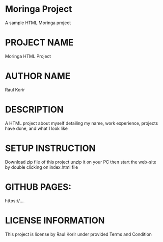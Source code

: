 # Moringa Project
A sample HTML Moringa project

# PROJECT NAME
Moringa HTML Project
# AUTHOR NAME
Raul Korir
# DESCRIPTION
A HTML project about myself detailing my name, work experience, projects have done, and what I look like
# SETUP INSTRUCTION
Download zip file of this project unzip it on your PC then start the web-site by double clicking on index.html file
# GITHUB PAGES:
https://....
# LICENSE INFORMATION
This project is license by Raul Korir under provided Terms and Condition
